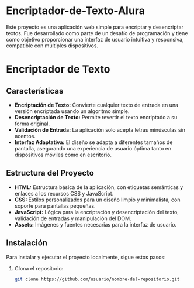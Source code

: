 # Encriptador-de-Texto-Alura
Este proyecto es una aplicación web simple para encriptar y desencriptar textos. Fue desarrollado como parte de un desafío de programación y tiene como objetivo proporcionar una interfaz de usuario intuitiva y responsiva, compatible con múltiples dispositivos.
# Encriptador de Texto

## Características

- **Encriptación de Texto:** Convierte cualquier texto de entrada en una versión encriptada usando un algoritmo simple.
- **Desencriptación de Texto:** Permite revertir el texto encriptado a su forma original.
- **Validación de Entrada:** La aplicación solo acepta letras minúsculas sin acentos.
- **Interfaz Adaptativa:** El diseño se adapta a diferentes tamaños de pantalla, asegurando una experiencia de usuario óptima tanto en dispositivos móviles como en escritorio.

## Estructura del Proyecto

- **HTML:** Estructura básica de la aplicación, con etiquetas semánticas y enlaces a los recursos CSS y JavaScript.
- **CSS:** Estilos personalizados para un diseño limpio y minimalista, con soporte para pantallas pequeñas.
- **JavaScript:** Lógica para la encriptación y desencriptación del texto, validación de entradas y manipulación del DOM.
- **Assets:** Imágenes y fuentes necesarias para la interfaz de usuario.

## Instalación

Para instalar y ejecutar el proyecto localmente, sigue estos pasos:

1. Clona el repositorio:
   ```bash
   git clone https://github.com/usuario/nombre-del-repositorio.git
